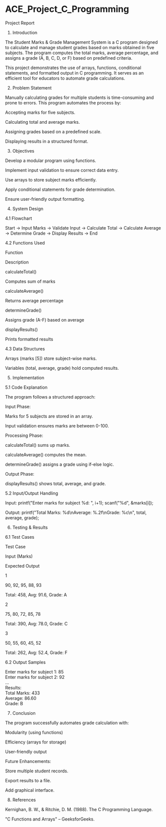 # ACE_Project_C_Programming
Project Report
1. Introduction 

The Student Marks & Grade Management System is a C program designed to calculate and manage student grades based on marks obtained in five subjects. The program computes the total marks, average percentage, and assigns a grade (A, B, C, D, or F) based on predefined criteria.  

This project demonstrates the use of arrays, functions, conditional statements, and formatted output in C programming. It serves as an efficient tool for educators to automate grade calculations.  

 

2. Problem Statement 

Manually calculating grades for multiple students is time-consuming and prone to errors. This program automates the process by:  

Accepting marks for five subjects.  

Calculating total and average marks.  

Assigning grades based on a predefined scale.  

Displaying results in a structured format. 

 

3. Objectives 

Develop a modular program using functions.  

Implement input validation to ensure correct data entry.  

Use arrays to store subject marks efficiently.  

Apply conditional statements for grade determination.  

Ensure user-friendly output formatting. 

 

4. System Design 

4.1 Flowchart 

Start → Input Marks → Validate Input → Calculate Total → Calculate Average → Determine Grade → Display Results → End 
  

4.2 Functions Used 

Function 

Description 

calculateTotal() 

Computes sum of marks 

calculateAverage() 

Returns average percentage 

determineGrade() 

Assigns grade (A-F) based on average 

displayResults() 

Prints formatted results 

4.3 Data Structures 

Arrays (marks [5]) store subject-wise marks.  

Variables (total, average, grade) hold computed results. 

 

5. Implementation 

5.1 Code Explanation 

The program follows a structured approach:  

Input Phase:  

Marks for 5 subjects are stored in an array.  

Input validation ensures marks are between 0-100. 

Processing Phase:  

calculateTotal() sums up marks.  

calculateAverage() computes the mean.  

determineGrade() assigns a grade using if-else logic. 

Output Phase:  

displayResults() shows total, average, and grade. 

5.2 Input/Output Handling 

Input: printf("Enter marks for subject %d: ", i+1); 
scanf("%d", &marks[i]); 
  

Output: printf("Total Marks: %d\nAverage: %.2f\nGrade: %c\n", total, average, grade); 
  

 

6. Testing & Results 

6.1 Test Cases 

Test Case 

Input (Marks) 

Expected Output 

1 

90, 92, 95, 88, 93 

Total: 458, Avg: 91.6, Grade: A 

2 

75, 80, 72, 85, 78 

Total: 390, Avg: 78.0, Grade: C 

3 

50, 55, 60, 45, 52 

Total: 262, Avg: 52.4, Grade: F 

6.2 Output Samples 

Enter marks for subject 1: 85   
Enter marks for subject 2: 92   
...   
Results:   
Total Marks: 433   
Average: 86.60   
Grade: B   
  

 

7. Conclusion 

The program successfully automates grade calculation with: 

Modularity (using functions) 

Efficiency (arrays for storage) 

User-friendly output  

Future Enhancements:  

Store multiple student records.  

Export results to a file.  

Add graphical interface. 

 

8. References 

Kernighan, B. W., & Ritchie, D. M. (1988). The C Programming Language.  

"C Functions and Arrays" – GeeksforGeeks. 


 
